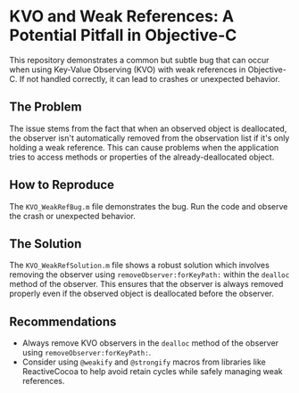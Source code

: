 # KVO and Weak References: A Potential Pitfall in Objective-C

This repository demonstrates a common but subtle bug that can occur when using Key-Value Observing (KVO) with weak references in Objective-C.  If not handled correctly, it can lead to crashes or unexpected behavior.

## The Problem

The issue stems from the fact that when an observed object is deallocated, the observer isn't automatically removed from the observation list if it's only holding a weak reference. This can cause problems when the application tries to access methods or properties of the already-deallocated object.

## How to Reproduce

The `KVO_WeakRefBug.m` file demonstrates the bug. Run the code and observe the crash or unexpected behavior.

## The Solution

The `KVO_WeakRefSolution.m` file shows a robust solution which involves removing the observer using `removeObserver:forKeyPath:` within the `dealloc` method of the observer. This ensures that the observer is always removed properly even if the observed object is deallocated before the observer.

## Recommendations

* Always remove KVO observers in the `dealloc` method of the observer using `removeObserver:forKeyPath:`. 
* Consider using `@weakify` and `@strongify` macros from libraries like ReactiveCocoa to help avoid retain cycles while safely managing weak references.